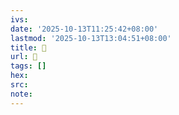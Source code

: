 ```yaml
---
ivs:
date: '2025-10-13T11:25:42+08:00'
lastmod: '2025-10-13T13:04:51+08:00'
title: 󰈨
url: 󰈨
tags: []
hex: 
src:
note:
---
```

